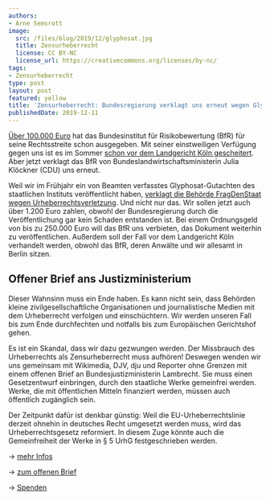 ```yaml
---
authors:
- Arne Semsrott
image:
  src: /files/blog/2019/12/glyphosat.jpg
  title: Zensurheberrecht
  license: CC BY-NC
  license_url: https://creativecommons.org/licenses/by-nc/
tags:
- Zensurheberrecht
type: post
layout: post
featured: yellow
title: 'Zensurheberrecht: Bundesregierung verklagt uns erneut wegen Glyphosat-Gutachten'
publishedDate: 2019-12-11
---
```


[Über 100.000 Euro](https://fragdenstaat.de/blog/2019/06/03/bmel-interne-doks/) hat das Bundesinstitut für Risikobewertung (BfR) für seine Rechtsstreite schon ausgegeben. Mit seiner einstweiligen Verfügung gegen uns ist es im Sommer [schon vor dem Landgericht Köln gescheitert](https://fragdenstaat.de/blog/2019/07/04/glyphosat-gutachten-hier-ist-es/). Aber jetzt verklagt das BfR von Bundeslandwirtschaftsministerin Julia Klöckner (CDU) uns erneut.

Weil wir im Frühjahr ein von Beamten verfasstes Glyphosat-Gutachten des staatlichen Instituts veröffentlicht haben, [verklagt  die Behörde FragDenStaat wegen Urheberrechtsverletzung](https://fragdenstaat.de/dokumente/3213-die-bfr-klage-gegen-uns/). Und nicht nur das. Wir sollen jetzt auch über 1.200 Euro zahlen, obwohl der Bundesregierung durch die Veröffentlichung gar kein Schaden entstanden ist. Bei einem Ordnungsgeld von bis zu 250.000 Euro will das BfR uns verbieten, das Dokument weiterhin zu veröffentlichen. Außerdem soll der Fall vor dem Landgericht Köln verhandelt werden, obwohl das BfR, deren Anwälte und wir allesamt in Berlin sitzen.

## Offener Brief ans Justizministerium

Dieser Wahnsinn muss ein Ende haben. Es kann nicht sein, dass Behörden kleine zivilgesellschaftliche Organisationen und journalistische Medien mit dem Urheberrecht verfolgen und einschüchtern. Wir werden unseren Fall bis zum Ende durchfechten und notfalls bis zum Europäischen Gerichtshof gehen.

Es ist ein Skandal, dass wir dazu gezwungen werden. Der Missbrauch des Urheberrechts als Zensurheberrecht muss aufhören! Deswegen wenden wir uns gemeinsam mit Wikimedia, DJV, dju und Reporter ohne Grenzen mit einem offenen Brief an Bundesjustizministerin Lambrecht. Sie muss einen Gesetzentwurf einbringen, durch den staatliche Werke gemeinfrei werden. Werke, die mit öffentlichen Mitteln finanziert werden, müssen auch öffentlich zugänglich sein.

Der Zeitpunkt dafür ist denkbar günstig: Weil die EU-Urheberrechtslinie derzeit ohnehin in deutsches Recht umgesetzt werden muss, wird das Urheberrechtsgesetz reformiert. In diesem Zuge könnte auch die Gemeinfreiheit der Werke in § 5 UrhG festgeschrieben werden.

→ [mehr Infos](https://fragdenstaat.de/aktionen/zensurheberrecht-klage-2019/)

→ [zum offenen Brief](https://fragdenstaat.de/aktionen/zensurheberrecht-klage-2019/#brief)

→ [Spenden](https://fragdenstaat.de/aktionen/zensurheberrecht-klage-2019/#spenden)